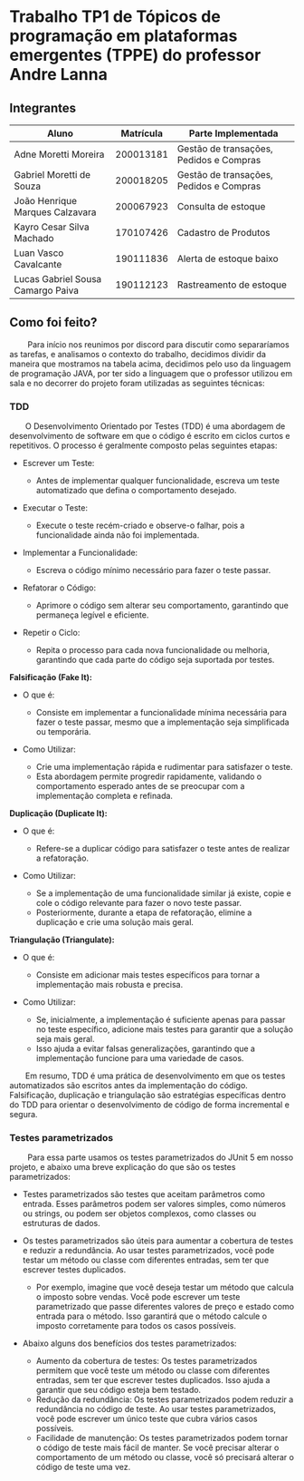 # Trabalho TP1 de Tópicos de programação em plataformas emergentes (TPPE) do professor Andre Lanna
## Integrantes

| Aluno                 | Matrícula | Parte Implementada     | 
|-----------------------|-----------|------------------------|
|Adne Moretti Moreira|200013181|Gestão de transações, Pedidos e Compras|
|Gabriel Moretti de Souza|200018205|Gestão de transações, Pedidos e Compras|
|João Henrique Marques Calzavara|200067923|Consulta de estoque|
|Kayro Cesar Silva Machado|170107426|Cadastro de Produtos|
|Luan Vasco Cavalcante | 190111836 | Alerta de estoque baixo|
|Lucas Gabriel Sousa Camargo Paiva|190112123|Rastreamento de estoque|

## Como foi feito?
&emsp;&emsp; Para início nos reunimos por discord para discutir como separaríamos as tarefas, e analisamos o contexto do trabalho, decidimos dividir da maneira que mostramos na tabela acima, decidimos pelo uso da linguagem de programação JAVA, por ter sido a linguagem que o professor utilizou em sala e no decorrer do projeto foram utilizadas as seguintes técnicas:

### TDD
&emsp;&emsp;O Desenvolvimento Orientado por Testes (TDD) é uma abordagem de desenvolvimento de software em que o código é escrito em ciclos curtos e repetitivos. O processo é geralmente composto pelas seguintes etapas:

- Escrever um Teste:

  - Antes de implementar qualquer funcionalidade, escreva um teste automatizado que defina o comportamento desejado.

- Executar o Teste:

  - Execute o teste recém-criado e observe-o falhar, pois a funcionalidade ainda não foi implementada.

- Implementar a Funcionalidade:

  - Escreva o código mínimo necessário para fazer o teste passar.

- Refatorar o Código:

  - Aprimore o código sem alterar seu comportamento, garantindo que permaneça legível e eficiente.

- Repetir o Ciclo:

  - Repita o processo para cada nova funcionalidade ou melhoria, garantindo que cada parte do código seja suportada por testes.

**Falsificação (Fake It):**

- O que é:

  - Consiste em implementar a funcionalidade mínima necessária para fazer o teste passar, mesmo que a implementação seja simplificada ou temporária.

- Como Utilizar:

  - Crie uma implementação rápida e rudimentar para satisfazer o teste.
  - Esta abordagem permite progredir rapidamente, validando o comportamento esperado antes de se preocupar com a implementação completa e refinada.

**Duplicação (Duplicate It):**

- O que é:

  - Refere-se a duplicar código para satisfazer o teste antes de realizar a refatoração.

- Como Utilizar:

  - Se a implementação de uma funcionalidade similar já existe, copie e cole o código relevante para fazer o novo teste passar.
  - Posteriormente, durante a etapa de refatoração, elimine a duplicação e crie uma solução mais geral.

**Triangulação (Triangulate):**

- O que é:

  - Consiste em adicionar mais testes específicos para tornar a implementação mais robusta e precisa.

- Como Utilizar:

  - Se, inicialmente, a implementação é suficiente apenas para passar no teste específico, adicione mais testes para garantir que a solução seja mais geral.
  - Isso ajuda a evitar falsas generalizações, garantindo que a implementação funcione para uma variedade de casos.

&emsp;&emsp;Em resumo, TDD é uma prática de desenvolvimento em que os testes automatizados são escritos antes da implementação do código. Falsificação, duplicação e triangulação são estratégias específicas dentro do TDD para orientar o desenvolvimento de código de forma incremental e segura.

### Testes parametrizados

&emsp;&emsp; Para essa parte usamos os testes parametrizados do JUnit 5 em nosso projeto, e abaixo uma breve explicação do que são os testes parametrizados:

- Testes parametrizados são testes que aceitam parâmetros como entrada. Esses parâmetros podem ser valores simples, como números ou strings, ou podem ser objetos complexos, como classes ou estruturas de dados.
- Os testes parametrizados são úteis para aumentar a cobertura de testes e reduzir a redundância. Ao usar testes parametrizados, você pode testar um método ou classe com diferentes entradas, sem ter que escrever testes duplicados.
  - Por exemplo, imagine que você deseja testar um método que calcula o imposto sobre vendas. Você pode escrever um teste parametrizado que passe diferentes valores de preço e estado como entrada para o método. Isso garantirá que o método calcule o imposto corretamente para todos os casos possíveis.

- Abaixo alguns dos benefícios dos testes parametrizados:

  - Aumento da cobertura de testes: Os testes parametrizados permitem que você teste um método ou classe com diferentes entradas, sem ter que escrever testes duplicados. Isso ajuda a garantir que seu código esteja bem testado.
  - Redução da redundância: Os testes parametrizados podem reduzir a redundância no código de teste. Ao usar testes parametrizados, você pode escrever um único teste que cubra vários casos possíveis.
  - Facilidade de manutenção: Os testes parametrizados podem tornar o código de teste mais fácil de manter. Se você precisar alterar o comportamento de um método ou classe, você só precisará alterar o código de teste uma vez.

